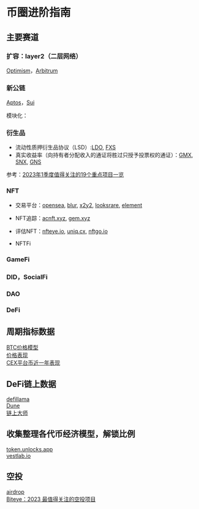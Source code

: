 # 币圈进阶指南
## 主要赛道
### 扩容：layer2（二层网络）
[Optimism](https://www.optimism.io/)，[Arbitrum](https://arbitrum.io/)

### 新公链
[Aptos](https://aptoslabs.com/)，[Sui](https://sui.io/)  

模块化：

### 衍生品
- 流动性质押衍生品协议（LSD）:[LDO](https://lido.fi/), [FXS](https://frax.finance/#welcome)  
- 真实收益率（向持有者分配收入的通证将胜过只授予投票权的通证）：[GMX](https://gmx.io/#/), [SNX](https://synthetix.io/), [GNS](https://gains.trade/)  

参考：[2023年1季度值得关注的19个重点项目一览](https://www.odaily.news/post/5184660)

### NFT
- 交易平台：[opensea](https://opensea.io/), [blur](https://blur.io/), [x2y2](https://x2y2.io/zh-Hans), [looksrare](https://looksrare.org/), [element](https://element.market/)  
- NFT追踪：[acnft.xyz](https://acnft.xyz/), [gem.xyz](https://www.gem.xyz/)  
- 评估NFT：[nfteye.io](https://nfteye.io/), [uniq.cx](https://uniq.cx/), [nftgo.io](https://nftgo.io/)  

- NFTFi

### GameFi

### DID，SocialFi

### DAO

### DeFi



## 周期指标数据
[BTC价格模型](https://studio.glassnode.com/dashboards/btc-pricing-models)  
[价格表现](https://www.theblock.co/data/crypto-markets/prices)  
[CEX平台币近一年表现](https://www.theblock.co/data/crypto-markets/exchange-tokens/exchange-token-performance-1y)

## DeFi链上数据
[defillama](https://defillama.com/)  
[Dune](https://dune.com/home)  
[链上大师](https://www.oklink.com/zh-cn/chainhub)


## 收集整理各代币经济模型，解锁比例
[token.unlocks.app](https://token.unlocks.app/)  
[vestlab.io](https://vestlab.io/)

## 空投
[airdrop](https://airdrops.io/)  
[Biteye：2023 最值得关注的空投项目](https://mirror.xyz/0x30bF18409211FB048b8Abf44c27052c93cF329F2/QtPR1vfvoFJXFq3WmtbAxErhYXcZYsRQGq1YHP5nyFU)


